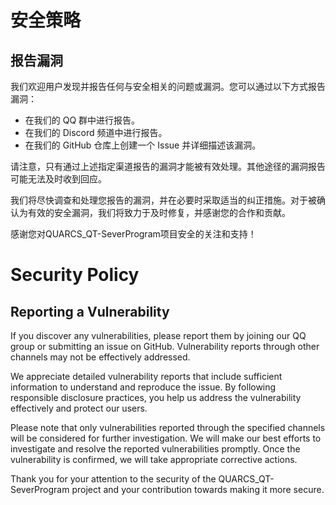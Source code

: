 # 安全策略

## 报告漏洞

我们欢迎用户发现并报告任何与安全相关的问题或漏洞。您可以通过以下方式报告漏洞：

- 在我们的 QQ 群中进行报告。
- 在我们的 Discord 频道中进行报告。
- 在我们的 GitHub 仓库上创建一个 Issue 并详细描述该漏洞。

请注意，只有通过上述指定渠道报告的漏洞才能被有效处理。其他途径的漏洞报告可能无法及时收到回应。

我们将尽快调查和处理您报告的漏洞，并在必要时采取适当的纠正措施。对于被确认为有效的安全漏洞，我们将致力于及时修复，并感谢您的合作和贡献。

感谢您对QUARCS_QT-SeverProgram项目安全的关注和支持！

# Security Policy

## Reporting a Vulnerability

If you discover any vulnerabilities, please report them by joining our QQ group or submitting an issue on GitHub. Vulnerability reports through other channels may not be effectively addressed.

We appreciate detailed vulnerability reports that include sufficient information to understand and reproduce the issue. By following responsible disclosure practices, you help us address the vulnerability effectively and protect our users.

Please note that only vulnerabilities reported through the specified channels will be considered for further investigation. We will make our best efforts to investigate and resolve the reported vulnerabilities promptly. Once the vulnerability is confirmed, we will take appropriate corrective actions.

Thank you for your attention to the security of the QUARCS_QT-SeverProgram project and your contribution towards making it more secure.
